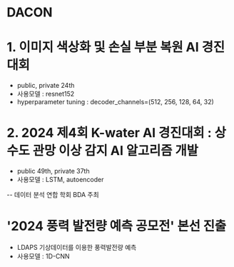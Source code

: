 # DACON

# 1. 이미지 색상화 및 손실 부분 복원 AI 경진대회
- public, private 24th
- 사용모델 : resnet152
- hyperparameter tuning : decoder_channels=(512, 256, 128, 64, 32)

# 2. 2024 제4회 K-water AI 경진대회 : 상수도 관망 이상 감지 AI 알고리즘 개발
- public 49th, private 37th
- 사용모델 : LSTM, autoencoder

-- 데이터 분석 연합 학회 BDA 주최
# '2024 풍력 발전량 예측 공모전' 본선 진출
- LDAPS 기상데이터를 이용한 풍력발전량 예측
- 사용모델 : 1D-CNN
